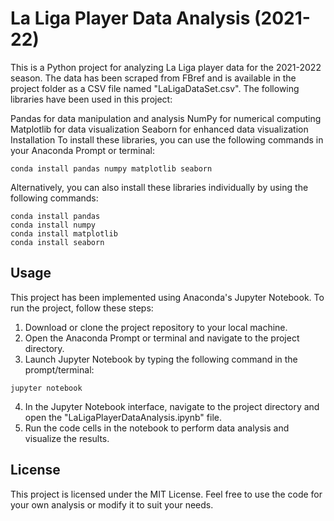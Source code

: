 
# La Liga Player Data Analysis (2021-22)
This is a Python project for analyzing La Liga player data for the 2021-2022 season. The data has been scraped from FBref and is available in the project folder as a CSV file named "LaLigaDataSet.csv". The following libraries have been used in this project:

Pandas for data manipulation and analysis
NumPy for numerical computing
Matplotlib for data visualization
Seaborn for enhanced data visualization
Installation
To install these libraries, you can use the following commands in your Anaconda Prompt or terminal:
```
conda install pandas numpy matplotlib seaborn
```
Alternatively, you can also install these libraries individually by using the following commands:
```
conda install pandas
conda install numpy
conda install matplotlib
conda install seaborn
```

## Usage
This project has been implemented using Anaconda's Jupyter Notebook. To run the project, follow these steps:
1. Download or clone the project repository to your local machine.
2. Open the Anaconda Prompt or terminal and navigate to the project directory.
3. Launch Jupyter Notebook by typing the following command in the prompt/terminal:
```
jupyter notebook
```
4. In the Jupyter Notebook interface, navigate to the project directory and open the "LaLigaPlayerDataAnalysis.ipynb" file.
5. Run the code cells in the notebook to perform data analysis and visualize the results.

## License
This project is licensed under the MIT License. Feel free to use the code for your own analysis or modify it to suit your needs.
